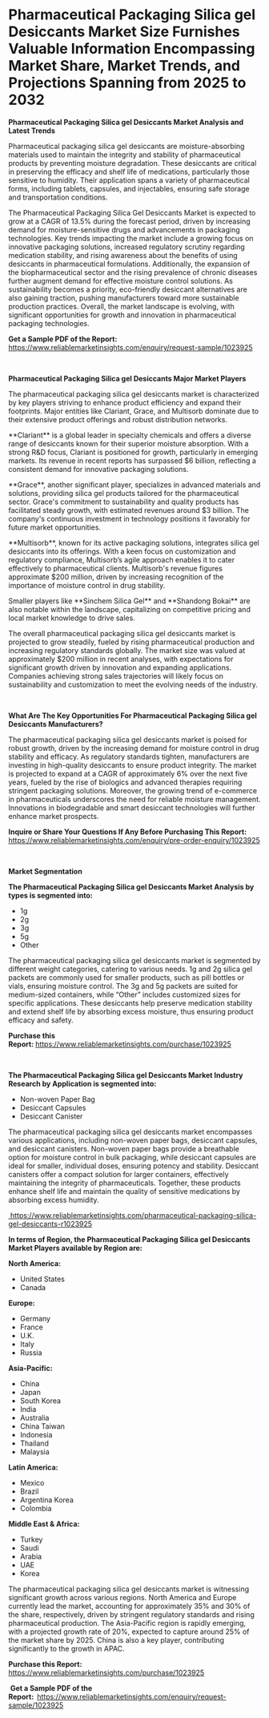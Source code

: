 <p><h1>Pharmaceutical Packaging Silica gel Desiccants Market Size Furnishes Valuable Information Encompassing Market Share, Market Trends, and Projections Spanning from 2025 to 2032</h1></p><p><strong>Pharmaceutical Packaging Silica gel Desiccants Market Analysis and Latest Trends</strong></p>
<p><p>Pharmaceutical packaging silica gel desiccants are moisture-absorbing materials used to maintain the integrity and stability of pharmaceutical products by preventing moisture degradation. These desiccants are critical in preserving the efficacy and shelf life of medications, particularly those sensitive to humidity. Their application spans a variety of pharmaceutical forms, including tablets, capsules, and injectables, ensuring safe storage and transportation conditions.</p><p>The Pharmaceutical Packaging Silica Gel Desiccants Market is expected to grow at a CAGR of 13.5% during the forecast period, driven by increasing demand for moisture-sensitive drugs and advancements in packaging technologies. Key trends impacting the market include a growing focus on innovative packaging solutions, increased regulatory scrutiny regarding medication stability, and rising awareness about the benefits of using desiccants in pharmaceutical formulations. Additionally, the expansion of the biopharmaceutical sector and the rising prevalence of chronic diseases further augment demand for effective moisture control solutions. As sustainability becomes a priority, eco-friendly desiccant alternatives are also gaining traction, pushing manufacturers toward more sustainable production practices. Overall, the market landscape is evolving, with significant opportunities for growth and innovation in pharmaceutical packaging technologies.</p></p>
<p><strong>Get a Sample PDF of the Report:&nbsp;</strong> <a href="https://www.reliablemarketinsights.com/enquiry/request-sample/1023925?utm_campaign=1558&utm_medium=2&utm_source=Github&utm_content=ia&utm_term=18042025&utm_id=pharmaceutical-packaging-silica-gel-desiccants">https://www.reliablemarketinsights.com/enquiry/request-sample/1023925</a></p>
<p>&nbsp;</p>
<p><strong>Pharmaceutical Packaging Silica gel Desiccants Major Market Players</strong></p>
<p><p>The pharmaceutical packaging silica gel desiccants market is characterized by key players striving to enhance product efficiency and expand their footprints. Major entities like Clariant, Grace, and Multisorb dominate due to their extensive product offerings and robust distribution networks.</p><p>**Clariant** is a global leader in specialty chemicals and offers a diverse range of desiccants known for their superior moisture absorption. With a strong R&D focus, Clariant is positioned for growth, particularly in emerging markets. Its revenue in recent reports has surpassed $6 billion, reflecting a consistent demand for innovative packaging solutions.</p><p>**Grace**, another significant player, specializes in advanced materials and solutions, providing silica gel products tailored for the pharmaceutical sector. Grace's commitment to sustainability and quality products has facilitated steady growth, with estimated revenues around $3 billion. The company's continuous investment in technology positions it favorably for future market opportunities.</p><p>**Multisorb**, known for its active packaging solutions, integrates silica gel desiccants into its offerings. With a keen focus on customization and regulatory compliance, Multisorb’s agile approach enables it to cater effectively to pharmaceutical clients. Multisorb's revenue figures approximate $200 million, driven by increasing recognition of the importance of moisture control in drug stability.</p><p>Smaller players like **Sinchem Silica Gel** and **Shandong Bokai** are also notable within the landscape, capitalizing on competitive pricing and local market knowledge to drive sales. </p><p>The overall pharmaceutical packaging silica gel desiccants market is projected to grow steadily, fueled by rising pharmaceutical production and increasing regulatory standards globally. The market size was valued at approximately $200 million in recent analyses, with expectations for significant growth driven by innovation and expanding applications. Companies achieving strong sales trajectories will likely focus on sustainability and customization to meet the evolving needs of the industry.</p></p>
<p>&nbsp;</p>
<p><strong>What Are The Key Opportunities For Pharmaceutical Packaging Silica gel Desiccants Manufacturers?</strong></p>
<p><p>The pharmaceutical packaging silica gel desiccants market is poised for robust growth, driven by the increasing demand for moisture control in drug stability and efficacy. As regulatory standards tighten, manufacturers are investing in high-quality desiccants to ensure product integrity. The market is projected to expand at a CAGR of approximately 6% over the next five years, fueled by the rise of biologics and advanced therapies requiring stringent packaging solutions. Moreover, the growing trend of e-commerce in pharmaceuticals underscores the need for reliable moisture management. Innovations in biodegradable and smart desiccant technologies will further enhance market prospects.</p></p>
<p><strong>Inquire or Share Your Questions If Any Before Purchasing This Report:</strong> <a href="https://www.reliablemarketinsights.com/enquiry/pre-order-enquiry/1023925?utm_campaign=1558&utm_medium=2&utm_source=Github&utm_content=ia&utm_term=18042025&utm_id=pharmaceutical-packaging-silica-gel-desiccants">https://www.reliablemarketinsights.com/enquiry/pre-order-enquiry/1023925</a></p>
<p>&nbsp;</p>
<p><strong>Market Segmentation</strong></p>
<p><strong>The Pharmaceutical Packaging Silica gel Desiccants Market Analysis by types is segmented into:</strong></p>
<p><ul><li>1g</li><li>2g</li><li>3g</li><li>5g</li><li>Other</li></ul></p>
<p><p>The pharmaceutical packaging silica gel desiccants market is segmented by different weight categories, catering to various needs. 1g and 2g silica gel packets are commonly used for smaller products, such as pill bottles or vials, ensuring moisture control. The 3g and 5g packets are suited for medium-sized containers, while “Other” includes customized sizes for specific applications. These desiccants help preserve medication stability and extend shelf life by absorbing excess moisture, thus ensuring product efficacy and safety.</p></p>
<p><strong>Purchase this Report:&nbsp;</strong><a href="https://www.reliablemarketinsights.com/purchase/1023925?utm_campaign=1558&utm_medium=2&utm_source=Github&utm_content=ia&utm_term=18042025&utm_id=pharmaceutical-packaging-silica-gel-desiccants">https://www.reliablemarketinsights.com/purchase/1023925</a></p>
<p>&nbsp;</p>
<p><strong>The Pharmaceutical Packaging Silica gel Desiccants Market Industry Research by Application is segmented into:</strong></p>
<p><ul><li>Non-woven Paper Bag</li><li>Desiccant Capsules</li><li>Desiccant Canister</li></ul></p>
<p><p>The pharmaceutical packaging silica gel desiccants market encompasses various applications, including non-woven paper bags, desiccant capsules, and desiccant canisters. Non-woven paper bags provide a breathable option for moisture control in bulk packaging, while desiccant capsules are ideal for smaller, individual doses, ensuring potency and stability. Desiccant canisters offer a compact solution for larger containers, effectively maintaining the integrity of pharmaceuticals. Together, these products enhance shelf life and maintain the quality of sensitive medications by absorbing excess humidity.</p></p>
<p><a href="https://www.reliablemarketinsights.com/pharmaceutical-packaging-silica-gel-desiccants-r1023925?utm_campaign=1558&utm_medium=2&utm_source=Github&utm_content=ia&utm_term=18042025&utm_id=pharmaceutical-packaging-silica-gel-desiccants">&nbsp;https://www.reliablemarketinsights.com/pharmaceutical-packaging-silica-gel-desiccants-r1023925</a></p>
<p><strong>In terms of Region, the Pharmaceutical Packaging Silica gel Desiccants Market Players available by Region are:</strong></p>
<p>
    <p> <strong> North America: </strong>
        <ul>
            <li>United States</li>
            <li>Canada</li>
        </ul>
        </p> 
    <p> <strong> Europe: </strong>
        <ul>
            <li>Germany</li>
            <li>France</li>
            <li>U.K.</li>
            <li>Italy</li>
            <li>Russia</li>
        </ul>
        </p> 
    <p> <strong> Asia-Pacific: </strong>
        <ul>
            <li>China</li>
            <li>Japan</li>
            <li>South Korea</li>
            <li>India</li>
            <li>Australia</li>
            <li>China Taiwan</li>
            <li>Indonesia</li>
            <li>Thailand</li>
            <li>Malaysia</li>
        </ul>
        </p> 
    <p> <strong> Latin America: </strong>
        <ul>
            <li>Mexico</li>
            <li>Brazil</li>
            <li>Argentina Korea</li>
            <li>Colombia</li>
        </ul>
        </p> 
    <p> <strong> Middle East & Africa: </strong>
        <ul>
            <li>Turkey</li>
            <li>Saudi</li>
            <li>Arabia</li>
            <li>UAE</li>
            <li>Korea</li>
        </ul>
    </p>
    </p>
<p><p>The pharmaceutical packaging silica gel desiccants market is witnessing significant growth across various regions. North America and Europe currently lead the market, accounting for approximately 35% and 30% of the share, respectively, driven by stringent regulatory standards and rising pharmaceutical production. The Asia-Pacific region is rapidly emerging, with a projected growth rate of 20%, expected to capture around 25% of the market share by 2025. China is also a key player, contributing significantly to the growth in APAC.</p></p>
<p><strong>Purchase this Report: </strong><a href="https://www.reliablemarketinsights.com/purchase/1023925?utm_campaign=1558&utm_medium=2&utm_source=Github&utm_content=ia&utm_term=18042025&utm_id=pharmaceutical-packaging-silica-gel-desiccants">https://www.reliablemarketinsights.com/purchase/1023925</a></p>
<p>&nbsp;<strong>Get a Sample PDF of the Report:&nbsp;&nbsp;</strong><a href="https://www.reliablemarketinsights.com/enquiry/request-sample/1023925?utm_campaign=1558&utm_medium=2&utm_source=Github&utm_content=ia&utm_term=18042025&utm_id=pharmaceutical-packaging-silica-gel-desiccants">https://www.reliablemarketinsights.com/enquiry/request-sample/1023925</a></p>
<p><strong></strong></p>
<p><p></p><p></p><p></p></p>